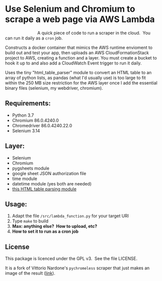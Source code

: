 # Use Selenium and Chromium to scrape a web page via AWS Lambda

                           A quick piece of code to run a scraper in the cloud.  You can run it daily as a `cron` job.


Constructs a docker container that mimics the AWS runtime envioment to build out and test your app, then uploads an AWS CloudFormationStack project to AWS, creating a function and a layer. You must create a bucket to hook it up to and also add a CloudWatch Event trigger to run it daily. 

Uses the tiny "html_table_parser" module to convert an HTML table to an array of python lists, as pandas (what I'd usually use) is too large to fit within the 250 MB size restriction for the AWS layer once I add the essential binary files (selenium, my webdriver, chromium). 

## Requirements: 
- Python 3.7
- Chromium 86.0.4240.0
- Chromedriver 86.0.4240.22.0
- Selenium 3.14

## Layer: 
- Selenium
- Chromium
- pygsheets module
- google sheet JSON authorization file
- time module
- datetime module (yes both are needed)
- [this HTML table parsing module](https://pypi.org/project/html-table-parser-python3/)

## Usage:
1. Adapt the file `/src/lambda_function.py` for your target URI
2. Type `make` to build
3. **Max: anything else?  How to upload, etc?**
4. **How to set it to run as a cron job**

## License

This package is licenced under the GPL v3.  See the file LICENSE.

It is a fork of Vittorio Nardone's `pychromeless` scraper that just makes an image of the result ([link](https://github.com/21Buttons/pychromeless "github repo")).
